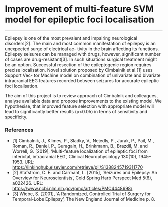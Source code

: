 # Improvement of multi-feature SVM model for epileptic foci localisation

---

Epilepsy is one of the most prevalent and impairing neurological disorders[2]. The
main and most common manifestation of epilepsy is an unexpected surge of electrical ac-
tivity in the brain affecting its functions. Epilepsy seisures can be managed with drugs,
however, significant number of cases are drug-resistant[3]. In such situations surgical
treatment might be an option. Successful resection of the epileptogenic region requires
precise localisation. Novel solution proposed by Cimbalnik et al.[1] uses Support Vec-
tor Machine model on combination of univariate and bivariate intracranial EEG features
recorded between seizures for accurate epileptic foci localisation.

The aim of this project is to review approach of Cimbalnik and colleagues, analyse available data 
and propose improvements to the existing model. We hypothesise, that improved feature selection 
with appropriate model will lead to significantly better results (p<0.05) in terms of sensitivity 
and specificity.

### References
- [1] Cimbalnik, J., Klimes, P., Sladky, V., Nejedly, P., Jurak, P., Pail, M., Roman, R., Daniel, P., Guragain, H., Brinkmann, B., Brazdil, M. and Worrell, G. [2019], ‘Multi-feature localization of epileptic foci from interictal, intracranial EEG’, Clinical Neurophysiology 130(10), 1945– 1953. URL: https://linkinghub.elsevier.com/retrieve/pii/S1388245719311770
- [2] Stafstrom, C. E. and Carmant, L. [2015], ‘Seizures and Epilepsy: An Overview for Neuroscientists’, Cold Spring Harb Perspect Med 5(6), a022426. URL: https://www.ncbi.nlm.nih.gov/pmc/articles/PMC4448698/
- [3] Wiebe, S. [2001], ‘A Randomized, Controlled Trial of Surgery for Temporal-Lobe Epilepsy’, The New England Journal of Medicine p. 8.
